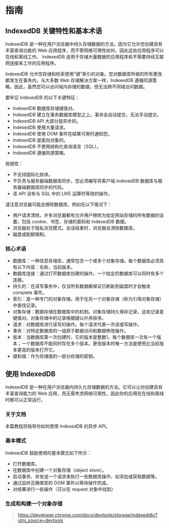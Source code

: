 # 指南
## IndexedDB 关键特性和基本术语
IndexedDB 是一种在用户浏览器中持久存储数据的方法。因为它允许您创建具有丰富查询功能的 Web 应用程序，而不管网络可用性如何，因此这些应用程序可以在线和离线工作。 IndexedDB 适用于存储大量数据的应用程序和不需要持续互联网连接来工作的应用程序。

IndexedDB 允许您存储和检索使用“键”索引的对象。您对数据库所做的所有更改都发生在事务内。与大多数 Web 存储解决方案一样，IndexedDB 遵循同源策略。因此，虽然您可以访问域内存储的数据，但无法跨不同域访问数据。

要牢记 IndexedDB 的以下关键特征：
* IndexedDB 数据库存储键值对。
* IndexedDB 建立在事务数据库模型之上。事务会自动提交，无法手动提交。
* IndexedDB API 大部分是异步的。
* IndexedDB 使用大量请求。
* IndexedDB 使用 DOM 事件在结果可用时通知您。
* IndexedDB 是面向对象的。
* IndexedDB 不使用结构化查询语言（SQL）。
* IndexedDB 遵循同源策略。

局限性：
* 不支持国际化排序。
* 不负责与服务器端数据库同步。您必须编写将客户端 indexedDB 数据库与服务器端数据库同步的代码。
* 该 API 没有与 SQL 中的 LIKE 运算符等效的操作。

请注意浏览器可能会擦除数据库，例如在以下情况下：
* 用户请求清除。许多浏览器都有允许用户擦除为给定网站存储的所有数据的设置，包括 cookie、书签、存储的密码和 IndexedDB 数据。
* 浏览器处于隐私浏览模式。会话结束时，浏览器会清除数据库。
* 磁盘或配额限制。

### 核心术语
* 数据库：一种信息存储库，通常包含一个或多个对象存储。每个数据库必须具有以下内容：名称，当前版本。
* 数据库连接：通过打开数据库创建的操作。一个给定的数据库可以同时有多个连接。
* 持久的：在读写事务中，仅当所有数据都保证已刷新到磁盘时才会触发 complete 事件。
* 索引：是一种专门的对象存储，用于在另一个对象存储（称为引用对象存储）中查找记录。
* 对象存储：数据存储在数据库中的机制。对象存储持久保存记录，这些记录是键值对。对象存储中的记录根据键以升序排序。
* 请求：对数据库进行读写的操作。每个请求代表一次读或写操作。
* 事务：对特定数据库的一组原子数据访问和数据修改操作。
* 版本：当数据库第一次创建时，它的版本是整数1。每个数据库一次有一个版本；一个数据库不能同时存在多个版本。更改版本的唯一方法是使用比当前版本更高的版本打开它。
* 键和值：作为存储值的一部分存储的密钥。

## 使用 IndexedDB
IndexedDB 是一种在用户浏览器内持久化存储数据的方法。它可以让你创建具有丰富查询能力的 Web 应用，而无需考虑网络可用性，因此你的应用在在线和离线时都可以正常运行。

### 关于文档
本篇教程将指导你如何使用 IndexedDB 的异步 API。

### 基本模式
IndexedDB 鼓励使用的基本模式如下所示：
* 打开数据库。
* 在数据库中创建一个对象存储（object store）。
* 启动事务，并发送一个请求来执行一些数据库操作，如添加或获取数据等。
* 通过监听正确类型的 DOM 事件以等待操作完成。
* 对结果进行一些操作（可以在 request 对象中找到）

### 生成和构建一个对象存储


> https://developer.chrome.com/docs/devtools/storage/indexeddb/?utm_source=devtools